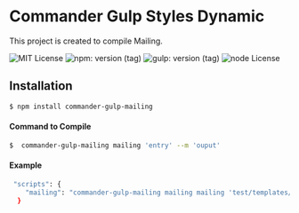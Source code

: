 # Commander Gulp Styles Dynamic

<p>This project is created to compile Mailing.</p>
 
![MIT License](https://img.shields.io/badge/lincense-MIT-yellow?style=for-the-badge) 
![npm: version (tag)](https://img.shields.io/badge/npm-v6.4.3-blue?style=for-the-badge)
![gulp: version (tag)](https://img.shields.io/badge/gulp-v3.9.1-orange?style=for-the-badge)
![node License](https://img.shields.io/badge/node-v8.16.0-green?style=for-the-badge) 


## Installation

```bash
$ npm install commander-gulp-mailing
```


#### Command to Compile

```bash
$  commander-gulp-mailing mailing 'entry' --m 'ouput' 
```



#### Example

```bash
 "scripts": {
    "mailing": "commander-gulp-mailing mailing mailing 'test/templates/*.pug' 'test/**/*.pug' --m 'build/mailing' "
  }
```

